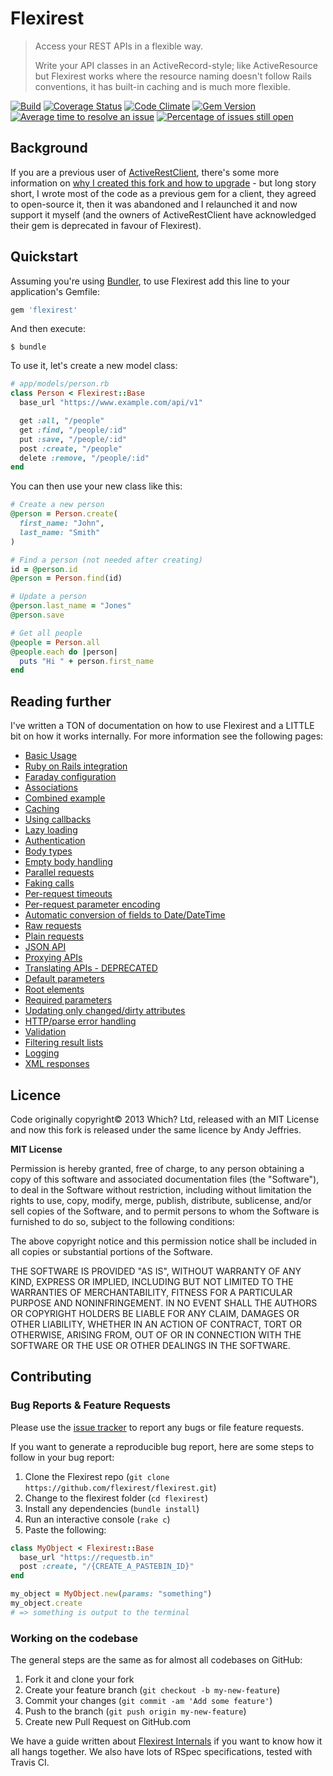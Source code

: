 # Flexirest

> Access your REST APIs in a flexible way.
>
> Write your API classes in an ActiveRecord-style; like ActiveResource but Flexirest works where the resource naming doesn't follow Rails conventions, it has built-in caching and is much more flexible.

[![Build](https://github.com/flexirest/flexirest/actions/workflows/build.yml/badge.svg)](https://github.com/flexirest/flexirest/actions/workflows/build.yml)
[![Coverage Status](https://coveralls.io/repos/github/flexirest/flexirest/badge.svg?branch=master)](https://coveralls.io/github/flexirest/flexirest?branch=master)
[![Code Climate](https://codeclimate.com/github/flexirest/flexirest.png)](https://codeclimate.com/github/flexirest/flexirest)
[![Gem Version](https://badge.fury.io/rb/flexirest.png)](http://badge.fury.io/rb/flexirest)
[![Average time to resolve an issue](http://isitmaintained.com/badge/resolution/flexirest/flexirest.svg)](http://isitmaintained.com/project/flexirest/flexirest "Average time to resolve an issue")
[![Percentage of issues still open](http://isitmaintained.com/badge/open/flexirest/flexirest.svg)](http://isitmaintained.com/project/flexirest/flexirest "Percentage of issues still open")

## Background

If you are a previous user of [ActiveRestClient](https://github.com/whichdigital/active-rest-client), there's some more information on [why I created this fork and how to upgrade](docs/migrating-from-activerestclient.md) - but long story short, I wrote most of the code as a previous gem for a client, they agreed to open-source it, then it was abandoned and I relaunched it and now support it myself (and the owners of ActiveRestClient have acknowledged their gem is deprecated in favour of Flexirest).

## Quickstart

Assuming you're using [Bundler](http://bundler.io), to use Flexirest add this line to your application's Gemfile:

```ruby
gem 'flexirest'
```

And then execute:

```
$ bundle
```

To use it, let's create a new model class:

```ruby
# app/models/person.rb
class Person < Flexirest::Base
  base_url "https://www.example.com/api/v1"

  get :all, "/people"
  get :find, "/people/:id"
  put :save, "/people/:id"
  post :create, "/people"
  delete :remove, "/people/:id"
end
```

You can then use your new class like this:

```ruby
# Create a new person
@person = Person.create(
  first_name: "John",
  last_name: "Smith"
)

# Find a person (not needed after creating)
id = @person.id
@person = Person.find(id)

# Update a person
@person.last_name = "Jones"
@person.save

# Get all people
@people = Person.all
@people.each do |person|
  puts "Hi " + person.first_name
end
```

## Reading further

I've written a TON of documentation on how to use Flexirest and a LITTLE bit on how it works internally. For more information see the following pages:

- [Basic Usage](docs/basic-usage.md)
- [Ruby on Rails integration](docs/ruby-on-rails-integration.md)
- [Faraday configuration](docs/faraday-configuration.md)
- [Associations](docs/associations.md)
- [Combined example](docs/combined-example.md)
- [Caching](docs/caching.md)
- [Using callbacks](docs/using-callbacks.md)
- [Lazy loading](docs/lazy-loading.md)
- [Authentication](docs/authentication.md)
- [Body types](docs/body-types.md)
- [Empty body handling](docs/empty-body-handling.md)
- [Parallel requests](docs/parallel-requests.md)
- [Faking calls](docs/faking-calls.md)
- [Per-request timeouts](docs/per-request-timeouts.md)
- [Per-request parameter encoding](docs/per-request-parameter-encoding.md)
- [Automatic conversion of fields to Date/DateTime](docs/automatic-conversion-of-fields-to-datedatetime.md)
- [Raw requests](docs/raw-requests.md)
- [Plain requests](docs/plain-requests.md)
- [JSON API](docs/json-api.md)
- [Proxying APIs](docs/proxying-apis.md)
- [Translating APIs - DEPRECATED](docs/translating-apis.md)
- [Default parameters](docs/default-parameters.md)
- [Root elements](docs/root-elements.md)
- [Required parameters](docs/required-parameters.md)
- [Updating only changed/dirty attributes](docs/updating-only-changed-dirty-attributes.md)
- [HTTP/parse error handling](docs/httpparse-error-handling.md)
- [Validation](docs/validation.md)
- [Filtering result lists](docs/filtering-result-lists.md)
- [Logging](docs/logging.md)
- [XML responses](docs/xml-responses.md)


## Licence

Code originally copyright© 2013 Which? Ltd, released with an MIT License and now this fork is released under the same licence by Andy Jeffries.

**MIT License**

Permission is hereby granted, free of charge, to any person obtaining
a copy of this software and associated documentation files (the
"Software"), to deal in the Software without restriction, including
without limitation the rights to use, copy, modify, merge, publish,
distribute, sublicense, and/or sell copies of the Software, and to
permit persons to whom the Software is furnished to do so, subject to
the following conditions:

The above copyright notice and this permission notice shall be
included in all copies or substantial portions of the Software.

THE SOFTWARE IS PROVIDED "AS IS", WITHOUT WARRANTY OF ANY KIND,
EXPRESS OR IMPLIED, INCLUDING BUT NOT LIMITED TO THE WARRANTIES OF
MERCHANTABILITY, FITNESS FOR A PARTICULAR PURPOSE AND
NONINFRINGEMENT. IN NO EVENT SHALL THE AUTHORS OR COPYRIGHT HOLDERS BE
LIABLE FOR ANY CLAIM, DAMAGES OR OTHER LIABILITY, WHETHER IN AN ACTION
OF CONTRACT, TORT OR OTHERWISE, ARISING FROM, OUT OF OR IN CONNECTION
WITH THE SOFTWARE OR THE USE OR OTHER DEALINGS IN THE SOFTWARE.

## Contributing

### Bug Reports & Feature Requests

Please use the [issue tracker](https://github.com/flexirest/flexirest/issues) to report any bugs or file feature requests.

If you want to generate a reproducible bug report, here are some steps to follow in your bug report:

1. Clone the Flexirest repo (`git clone https://github.com/flexirest/flexirest.git`)
2. Change to the flexirest folder (`cd flexirest`)
3. Install any dependencies (`bundle install`)
4. Run an interactive console (`rake c`)
5. Paste the following:

```ruby
class MyObject < Flexirest::Base
  base_url "https://requestb.in"
  post :create, "/{CREATE_A_PASTEBIN_ID}"
end

my_object = MyObject.new(params: "something")
my_object.create
# => something is output to the terminal
```

### Working on the codebase

The general steps are the same as for almost all codebases on GitHub:

1. Fork it and clone your fork
2. Create your feature branch (`git checkout -b my-new-feature`)
3. Commit your changes (`git commit -am 'Add some feature'`)
4. Push to the branch (`git push origin my-new-feature`)
5. Create new Pull Request on GitHub.com

We have a guide written about [Flexirest Internals](docs/internals.md) if you want to know how it all hangs together. We also have lots of RSpec specifications, tested with Travis CI.
